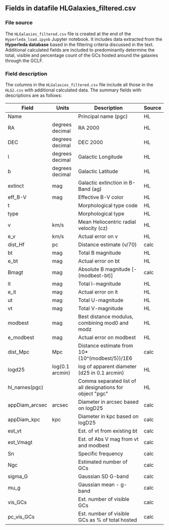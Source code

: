 ## Fields in datafile HLGalaxies_filtered.csv
### File source
The `HLGalaxies_filtered.csv` file is created at the end of the `Hyperleda_load.ipynb` Jupyter notebook. It includes data extracted from the **Hyperleda database** based in the filtering criteria discussed in the text. Additional calculated fields are included to predominantly determine the total, visible and percentage count of the GCs hosted around the galaxies through the GCLF. 

### Field description
The columns in the `HLGalaxies_filtered.csv` file include all those in the `HLG2.csv` with additional calculated data. The summary fields with descriptions are as follows:

| Field              | Units           | Description                                               | Source |
|--------------------|-----------------|-----------------------------------------------------------|--------|
| Name               |                 | Principal name (pgc)                                      | HL     |
| RA                 | degrees decimal | RA 2000                                                   | HL     |
| DEC                | degrees decimal | DEC 2000                                                  | HL     |
| l                  | degrees decimal | Galactic Longitude                                        | HL     |
| b                  | degrees decimal | Galactic Latitude                                         | HL     |
| extinct            | mag             | Galactic extinction in B-Band (ag)                        | HL     |
| eff_B-V            | mag             | Effective B-V color                                       | HL     |
| t                  |                 | Morphological type code                                   | HL     |
| type               |                 | Morphological type                                        | HL     |
| v                  | km/s            | Mean Heliocentric radial velocity (cz)                    | HL     |
| e_v                | km/s            | Actual error on v                                         | HL     |
| dist_Hf            | pc              | Distance estimate (v/70)                                  | calc   |
| bt                 | mag             | Total B magnitude                                         | HL     |
| e_bt               | mag             | Actual error on bt                                        | HL     |
| Bmagt              | mag             | Absolute B magnitude [-(modbest-bt)]                      | calc   |
| it                 | mag             | Total I-magnitude                                         | HL     |
| e_it               | mag             | Actual error on it                                        | HL     |
| ut                 | mag             | Total U-magnitude                                         | HL     |
| vt                 | mag             | Total V-magnitude                                         | HL     |
| modbest            | mag             | Best distance modulus, combining mod0 and modz            | HL     |
| e_modbest          | mag             | Actual error on modbest                                   | HL     |
| dist_Mpc           | Mpc             | Distance estimate from 10*(10^(modbest/5))/1E6            | calc   |
| logd25             | log(0.1 arcmin) | log of apparent diameter (d25 in 0.1 arcmin)              | HL     |
| hl_names(pgc)      |                 | Comma separated list of all designations for object "pgc" | HL     |
| appDiam_arcsec     | arcsec          | Diameter in arcsec based on logD25                        | calc   |
| appDiam_kpc        | kpc             | Diameter in kpc based on logD25                           | calc   |
| est_vt             |                 | Est. of vt from existing bt                               | calc   |
| est_Vmagt          |                 | Est. of Abs V mag from vt and modbest                     | calc   |
| Sn                 |                 | Specific frequency                                        | calc   |
| Ngc                |                 | Estimated number of GCs                                   | calc   |
| sigma_G            |                 | Gaussian SD G-band                                        | calc   |
| mu_g               |                 | Gaussian mean - g-band                                    | calc   |
| vis_GCs            |                 | Est. number of visible GCs                                | calc   |
| pc_vis_GCs         |                 | Est. number of visible GCs as % of total hosted           | calc   |

